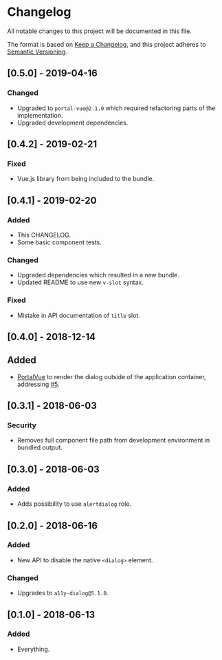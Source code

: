 # Changelog

All notable changes to this project will be documented in this file.

The format is based on [Keep a Changelog](https://keepachangelog.com/en/1.0.0/),
and this project adheres to [Semantic Versioning](https://semver.org/spec/v2.0.0.html).

## [0.5.0] - 2019-04-16

### Changed
- Upgraded to `portal-vue@2.1.0` which required refactoring parts of the implementation.
- Upgraded development dependencies.

## [0.4.2] - 2019-02-21

### Fixed
- Vue.js library from being included to the bundle.

## [0.4.1] - 2019-02-20

### Added
- This CHANGELOG.
- Some basic component tests.

### Changed
- Upgraded dependencies which resulted in a new bundle.
- Updated README to use new `v-slot` syntax.

### Fixed
- Mistake in API documentation of `title` slot.

## [0.4.0] - 2018-12-14

## Added
- [PortalVue](https://github.com/LinusBorg/portal-vue) to render the dialog outside of the application container, addressing [#5](https://github.com/morkro/vue-a11y-dialog/issues/5).

## [0.3.1] - 2018-06-03

### Security
- Removes full component file path from development environment in bundled output.

## [0.3.0] - 2018-06-03

### Added
- Adds possibility to use `alertdialog` role.

## [0.2.0] - 2018-06-16

### Added
- New API to disable the native `<dialog>` element.

### Changed
- Upgrades to `a11y-dialog@5.1.0`.

## [0.1.0] - 2018-06-13

### Added
- Everything.
